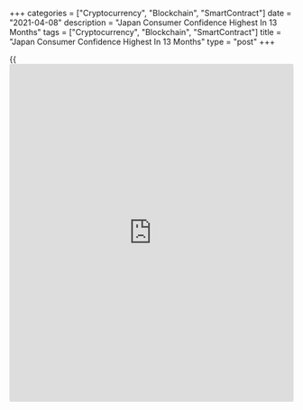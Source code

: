 +++
categories = ["Cryptocurrency", "Blockchain", "SmartContract"]
date = "2021-04-08"
description = "Japan Consumer Confidence Highest In 13 Months"
tags = ["Cryptocurrency", "Blockchain", "SmartContract"]
title = "Japan Consumer Confidence Highest In 13 Months"
type = "post"
+++

{{<iframe id="large-banner" src="https://www.bounty.group/#slide=15.0" width="100%" height="600" scrolling="no" style="border: 0px solid rgb(216, 221, 230); border-radius: 3px;">}}

Japan's consumer confidence rose to the highest level in thirteen months
in March, data from the Cabinet Office showed on Thursday.

On a seasonally adjusted basis, the consumer confidence index increased
to 36.1 in March from 33.9 in February.

The latest index was the highest since February last year, when it was
38.4.

Among the four sub-indexes of the consumer confidence index, the index
for overall livelihood rose to 38.0 in March and the index reflecting
households' willingness to buy durable consumer goods surged to 38.1.

The indicators measuring the income growth increased to 37.2 and
employment grew to 31.0.

The latest survey was conducted on March 15 among 8,400 households.

For comments and feedback [contact](https://www.playgroundfx.com/contact/): editorial@rtt[news](https://www.letsplayfx.com/blog/forex-news-website/).com

[Economic News][1]

 **What parts of the world are seeing the best (and worst) economic
performances lately? Click[here][2] to check out our [Econ Scorecard][2]
and find out! See up-to-the-moment [ranking](https://www.playgroundfx.com/blog/crypto-exchange-ranking/)s for the best and worst
performers in [GDP][3], [unemployment rate][4], [inflation][5] and much
more.**

   1. www.rtt[news](https://www.letsplayfx.com/blog/forex-news-website/).com/Content/EconomicNews.aspx
   2. www.rtt[news](https://www.letsplayfx.com/blog/forex-news-website/).com/economic-scorecard/world-rank/retail-sales/highest-performance.aspx
   3. www.rtt[news](https://www.letsplayfx.com/blog/forex-news-website/).com/economic-scorecard/world-rank/GDP/highest-performance.aspx
   4. www.rtt[news](https://www.letsplayfx.com/blog/forex-news-website/).com/economic-scorecard/world-rank/unemployment-rate/lowest-performance.aspx
   5. www.rtt[news](https://www.letsplayfx.com/blog/forex-news-website/).com/economic-scorecard/world-rank/CPI/highest-performance.aspx